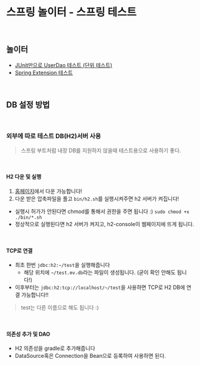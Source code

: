 # 스프링 놀이터 - 스프링 테스트

<br>

## 놀이터
- [JUnit만으로 UserDao 테스트 (단위 테스트)](https://github.com/binghe819/spring-learning-sandbox/tree/test-only-junit)
- [Spring Extension 테스트](https://github.com/binghe819/spring-learning-sandbox/tree/test-spring-extension)

<br>

## DB 설정 방법

<br>

### 외부에 따로 테스트 DB(H2)서버 사용
> 스프링 부트처럼 내장 DB를 지원하지 않을때 테스트용으로 사용하기 좋다.

<br>

#### H2 다운 및 실행
1. [홈페이지](https://www.h2database.com/html/download.html)에서 다운 가능합니다!
2. 다운 받은 압축파일을 풀고 `bin/h2.sh`를 실행시켜주면 h2 서버가 켜집니다!
* 실행시 허가가 안된다면 chmod를 통해서 권한을 주면 됩니다 :) `sudo chmod +x ./bin/*.sh`
* 정상적으로 실행된다면 h2 서버가 켜지고, h2-console이 웹페이지에 뜨게 됩니다.

<br>

#### TCP로 연결
* 최초 한번 `jdbc:h2:~/test`을 실행해줍니다
    * 해당 위치에 `~/test.mv.db`라는 파일이 생성됩니다. (굳이 확인 안해도 됩니다!)
* 이후부터는 `jdbc:h2:tcp://localhost/~/test`을 사용하면 TCP로 H2 DB에 연결 가능합니다!!

> test는 다른 이름으로 해도 됩니다 :)

<br>

#### 의존성 추가 및 DAO
* H2 의존성을 gradle로 추가해줍니다
* DataSource혹은 Connection을 Bean으로 등록하여 사용하면 된다.